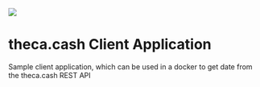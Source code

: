 ![](http://jpsierens.com/wp-content/uploads/2016/06/react-eco-wp.gif)

# theca.cash Client Application
Sample client application, which can be used in a docker to get date from the theca.cash REST API